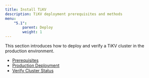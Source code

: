 ```yaml
---
title: Install TiKV
description: TiKV deployment prerequisites and methods
menu:
    "5.1":
        parent: Deploy
        weight: 1
---
```


This section introduces how to deploy and verify a TiKV cluster in the production environment.

- [Prerequisites](../prerequisites)
- [Production Deployment](../production)
- [Verify Cluster Status](../verify)
